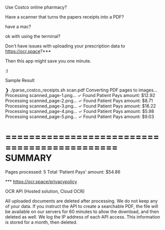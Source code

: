 Use Costco online pharmacy?

Have a scanner that turns the papers receipts into a PDF?

have a mac?

ok with using the terminal?

Don't have issues with uploading your prescription data to https://ocr.space?***

Then this app might save you one minute.

:)

Sample Result

❯ ./parse_costco_receipts.sh scan.pdf
Converting PDF pages to images...
Processing scanned_page-1.png...
  ✓ Found Patient Pays amount: $12.92
Processing scanned_page-2.png...
  ✓ Found Patient Pays amount: $8.71
Processing scanned_page-3.png...
  ✓ Found Patient Pays amount: $18.22
Processing scanned_page-4.png...
  ✓ Found Patient Pays amount: $5.98
Processing scanned_page-5.png...
  ✓ Found Patient Pays amount: $9.03

=============================================
SUMMARY
=============================================
Pages processed: 5
Total 'Patient Pays' amount: $54.86


*** https://ocr.space/privacypolicy

OCR API (Hosted solution, Cloud OCR)

All uploaded documents are deleted after processing. We do not keep any of your data.
If you instruct the API to create a searchable PDF, the file will be available on our servers for 60 minutes to allow the download, and then deleted as well.
We log the IP address of each API access. This information is stored for a month, then deleted.
